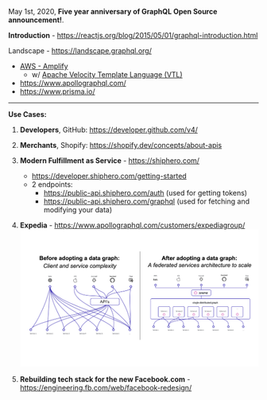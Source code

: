 May 1st, 2020, **Five year anniversary of GraphQL Open Source announcement!**.

**Introduction** - https://reactjs.org/blog/2015/05/01/graphql-introduction.html

Landscape - https://landscape.graphql.org/
  * [AWS - Amplify](https://aws.amazon.com/amplify/)
    * w/ [Apache Velocity Template Language (VTL)](https://docs.aws.amazon.com/appsync/latest/devguide/resolver-mapping-template-reference-overview.html)
  * https://www.apollographql.com/ 
  * https://www.prisma.io/

---

**Use Cases:**
1. **Developers**, GitHub: https://developer.github.com/v4/

2. **Merchants**, Shopify: https://shopify.dev/concepts/about-apis 

3. **Modern Fulfillment as Service** - https://shiphero.com/
    * https://developer.shiphero.com/getting-started
    * 2 endpoints:
        * https://public-api.shiphero.com/auth  (used for getting tokens)
        * https://public-api.shiphero.com/graphql (used for fetching and modifying your data)     

4. **Expedia** - https://www.apollographql.com/customers/expediagroup/
![](https://github.com/ankumar/Architecture/blob/master/images/GraphQL.png)

5. **Rebuilding tech stack for the new Facebook.com** - https://engineering.fb.com/web/facebook-redesign/
   







